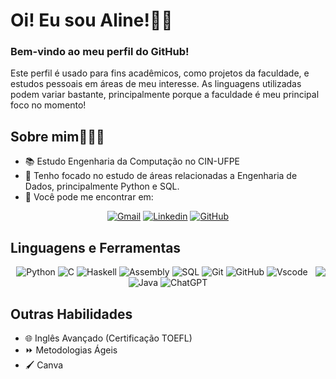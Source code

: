 # Oi! Eu sou Aline!👋🏽

### Bem-vindo ao meu perfil do GitHub!
Este perfil é usado para fins acadêmicos, como projetos da faculdade, e estudos pessoais em áreas de meu interesse. As linguagens utilizadas podem variar bastante, principalmente porque a faculdade é meu principal foco no momento! 

## Sobre mim👩🏽‍💻
- 📚 Estudo Engenharia da Computação no CIN-UFPE
- 🤖 Tenho focado no estudo de áreas relacionadas a Engenharia de Dados, principalmente Python e SQL.
- 📩 Você pode me encontrar em:


<div align="center">

[![Gmail](https://img.shields.io/badge/Gmail-333333?style=for-the-badge&logo=gmail&logoColor=white&color=9F966D)](mailto:affs2@cin.ufpe.br)
[![Linkedin](https://img.shields.io/badge/LinkedIn-0077B5?style=for-the-badge&logo=linkedin&logoColor=white&color=DF836E)](https://www.linkedin.com/in/aline-fortaleza-0869a51b0/)
[![GitHub](https://img.shields.io/badge/GitHub-100000?style=for-the-badge&logo=github&logoColor=white&color=9F966D)](https://github.com/aline-fortaleza)

</div>

## Linguagens e Ferramentas 

<a href="https://github.com/anuraghazra/github-readme-stats">
  <img align="right" src="https://github-readme-stats.vercel.app/api/top-langs/?username=aline-fortaleza&count_private=true&layout=compact&locale=pt-br&title_color=d86450ff&icon_color=c17041ff&text_color=55522F&bg_color=f3e0d1ff&card_width=495?"/>
</a>


<div align="center">

![Python](https://img.shields.io/badge/python-3670A0?style=for-the-badge&logo=python&logoColor=white&color=55522F)
![C](https://img.shields.io/badge/C-A8B9CC?style=for-the-badge&logo=c&logoColor=white&color=55522F)
![Haskell](https://img.shields.io/badge/Haskell-5D4F85?style=for-the-badge&logo=haskell&logoColor=white&color=55522F)
![Assembly](https://img.shields.io/badge/Assembly-6E4C13?style=for-the-badge&logo=assemblyscript&logoColor=white&color=55522F)
![SQL](https://img.shields.io/badge/SQL-954B3E?style=for-the-badge&logo=postgresql&logoColor=white&color=55522F)
![Git](https://img.shields.io/badge/GIT-E44C30?style=for-the-badge&logo=git&logoColor=white&color=55522F)
![GitHub](https://img.shields.io/badge/GitHub-100000?style=for-the-badge&logo=github&logoColor=white&color=954B3E)
![Vscode](https://img.shields.io/badge/Vscode-007ACC?style=for-the-badge&logo=visual-studio-code&logoColor=white&color=954B3E)
![Java](https://img.shields.io/badge/Java-ED8B00?style=for-the-badge&logo=openjdk&logoColor=white&color=55522F)
![ChatGPT](https://img.shields.io/badge/ChatGPT-4AA956?style=for-the-badge&logo=openai&logoColor=white&color=55522F)

</div>

## Outras Habilidades
- 🌐 Inglês Avançado (Certificação TOEFL)
- ⏩ Metodologias Ágeis
- 🖌️ Canva

<!--
**aline-fortaleza/aline-fortaleza** is a ✨ _special_ ✨ repository because its `README.md` (this file) appears on your GitHub profile.

Here are some ideas to get you started:

- 🔭 I’m currently working on ...
- 🌱 I’m currently learning ...
- 👯 I’m looking to collaborate on ...
- 🤔 I’m looking for help with ...
- 💬 Ask me about ...
- 📫 How to reach me: ...
- 😄 Pronouns: ...
- ⚡ Fun fact: ...
-->

